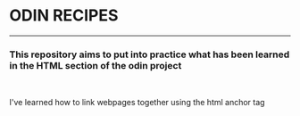 <!DOCTYPE html>
<html lang="en">
<head>
    <meta charset="UTF-8">
    <meta name="viewport" content="width=device-width, initial-scale=1.0">
</head>
<body>
    <h1>ODIN RECIPES</h1>
    <hr>
    <h3>This repository aims to put into practice what has been learned in the HTML section of the odin project</h3>
    <br>
    <p>I've learned how to link webpages together using the html anchor tag</p>
    
</body>
</html>
